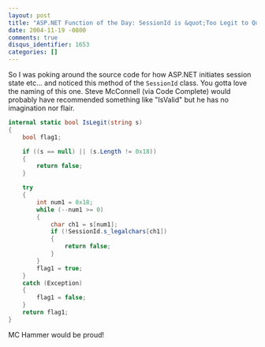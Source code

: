 ```yaml
---
layout: post
title: "ASP.NET Function of the Day: SessionId is &quot;Too Legit to Quit&quot;."
date: 2004-11-19 -0800
comments: true
disqus_identifier: 1653
categories: []
---
```

So I was poking around the source code for how ASP.NET initiates session
state etc... and noticed this method of the `SessionId` class. You gotta
love the naming of this one. Steve McConnell (via Code Complete) would
probably have recommended something like "IsValid" but he has no
imagination nor flair.

```csharp
internal static bool IsLegit(string s)
{
    bool flag1;

    if ((s == null) || (s.Length != 0x18))
    {
        return false;
    }

    try
    {
        int num1 = 0x18;
        while (--num1 >= 0)
        {
            char ch1 = s[num1];
            if (!SessionId.s_legalchars[ch1])
            {
                return false;
            }
        }
        flag1 = true;
    }
    catch (Exception)
    {
        flag1 = false;
    }
    return flag1;
}
```

MC Hammer would be proud!

